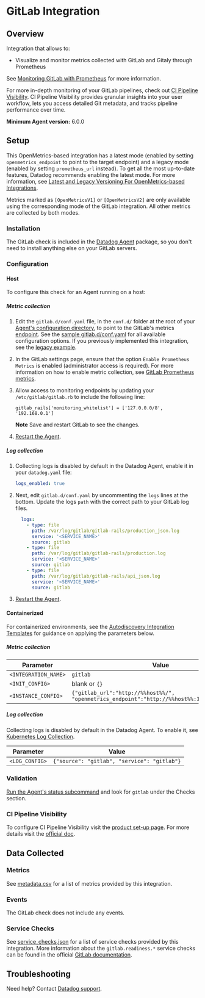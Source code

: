 # GitLab Integration

## Overview

Integration that allows to:

- Visualize and monitor metrics collected with GitLab and Gitaly through Prometheus

See [Monitoring GitLab with Prometheus][1] for more information.

For more in-depth monitoring of your GitLab pipelines, check out [CI Pipeline Visibility][17]. CI Pipeline Visibility provides granular insights into your user workflow, lets you access detailed Git metadata, and tracks pipeline performance over time.

**Minimum Agent version:** 6.0.0

## Setup

This OpenMetrics-based integration has a latest mode (enabled by setting `openmetrics_endpoint` to point to the target endpoint) and a legacy mode (enabled by setting `prometheus_url` instead). To get all the most up-to-date features, Datadog recommends enabling the latest mode. For more information, see [Latest and Legacy Versioning For OpenMetrics-based Integrations][18].

Metrics marked as `[OpenMetricsV1]` or `[OpenMetricsV2]` are only available using the corresponding mode of the GitLab integration. All other metrics are collected by both modes. 

### Installation

The GitLab check is included in the [Datadog Agent][2] package, so you don't need to install anything else on your GitLab servers.

### Configuration

<!-- xxx tabs xxx -->
<!-- xxx tab "Host" xxx -->

#### Host

To configure this check for an Agent running on a host:

##### Metric collection

1. Edit the `gitlab.d/conf.yaml` file, in the `conf.d/` folder at the root of your [Agent's configuration directory][3], to point to the GitLab's metrics [endpoint][4].
See the [sample gitlab.d/conf.yaml][5] for all available configuration options. If you previously implemented this integration, see the [legacy example][16].

2. In the GitLab settings page, ensure that the option `Enable Prometheus Metrics` is enabled (administrator access is required). For more information on how to enable metric collection, see [GitLab Prometheus metrics][6].

3. Allow access to monitoring endpoints by updating your `/etc/gitlab/gitlab.rb` to include the following line:

    ```
    gitlab_rails['monitoring_whitelist'] = ['127.0.0.0/8', '192.168.0.1']
    ```
    **Note** Save and restart GitLab to see the changes.

4. [Restart the Agent][7].

##### Log collection

1. Collecting logs is disabled by default in the Datadog Agent, enable it in your `datadog.yaml` file:

   ```yaml
   logs_enabled: true
   ```

2. Next, edit `gitlab.d/conf.yaml` by uncommenting the `logs` lines at the bottom. Update the logs `path` with the correct path to your GitLab log files.

   ```yaml
     logs:
       - type: file
         path: /var/log/gitlab/gitlab-rails/production_json.log
         service: '<SERVICE_NAME>'
         source: gitlab
       - type: file
         path: /var/log/gitlab/gitlab-rails/production.log
         service: '<SERVICE_NAME>'
         source: gitlab
       - type: file
         path: /var/log/gitlab/gitlab-rails/api_json.log
         service: '<SERVICE_NAME>'
         source: gitlab
   ```

3. [Restart the Agent][7].

<!-- xxz tab xxx -->
<!-- xxx tab "Containerized" xxx -->

#### Containerized

For containerized environments, see the [Autodiscovery Integration Templates][9] for guidance on applying the parameters below.

##### Metric collection

| Parameter            | Value                                                                                         |
| -------------------- |-----------------------------------------------------------------------------------------------|
| `<INTEGRATION_NAME>` | `gitlab`                                                                                      |
| `<INIT_CONFIG>`      | blank or `{}`                                                                                 |
| `<INSTANCE_CONFIG>`  | `{"gitlab_url":"http://%%host%%/", "openmetrics_endpoint":"http://%%host%%:10055/-/metrics"}` |

##### Log collection

Collecting logs is disabled by default in the Datadog Agent. To enable it, see [Kubernetes Log Collection][10].

| Parameter      | Value                                       |
| -------------- | ------------------------------------------- |
| `<LOG_CONFIG>` | `{"source": "gitlab", "service": "gitlab"}` |

<!-- xxz tab xxx -->
<!-- xxz tabs xxx -->

### Validation

[Run the Agent's status subcommand][11] and look for `gitlab` under the Checks section.

### CI Pipeline Visibility

To configure CI Pipeline Visibility visit the [product set-up page][17]. For more details visit the [official doc][19].

## Data Collected

### Metrics

See [metadata.csv][12] for a list of metrics provided by this integration. 

### Events

The GitLab check does not include any events.

### Service Checks

See [service_checks.json][13] for a list of service checks provided by this integration. More information about the `gitlab.readiness.*` service checks can be found in the official [GitLab documentation][15].

## Troubleshooting

Need help? Contact [Datadog support][14].

[1]: https://docs.gitlab.com/ee/administration/monitoring/prometheus
[2]: /account/settings/agent/latest
[3]: https://docs.datadoghq.com/agent/guide/agent-configuration-files/#agent-configuration-directory
[4]: https://docs.gitlab.com/ee/administration/monitoring/prometheus/gitlab_metrics.html#collecting-the-metrics
[5]: https://github.com/DataDog/integrations-core/blob/master/gitlab/datadog_checks/gitlab/data/conf.yaml.example
[6]: https://docs.gitlab.com/ee/administration/monitoring/prometheus/gitlab_metrics.html
[7]: https://docs.datadoghq.com/agent/guide/agent-commands/#start-stop-and-restart-the-agent
[8]: https://github.com/DataDog/integrations-core/blob/master/gitlab/datadog_checks/gitlab/metrics.py
[9]: https://docs.datadoghq.com/agent/kubernetes/integrations/
[10]: https://docs.datadoghq.com/agent/kubernetes/log/
[11]: https://docs.datadoghq.com/agent/guide/agent-commands/#agent-status-and-information
[12]: https://github.com/DataDog/integrations-core/blob/master/gitlab/metadata.csv
[13]: https://github.com/DataDog/integrations-core/blob/master/gitlab/assets/service_checks.json
[14]: https://docs.datadoghq.com/help/
[15]: https://docs.gitlab.com/ee/user/admin_area/monitoring/health_check.html#readiness
[16]: https://github.com/DataDog/integrations-core/blob/7.43.x/gitlab/datadog_checks/gitlab/data/conf.yaml.example
[17]: /ci/setup/pipeline?provider=gitlab
[18]: https://docs.datadoghq.com/integrations/guide/versions-for-openmetrics-based-integrations
[19]: https://docs.datadoghq.com/continuous_integration/pipelines/gitlab/?tab=gitlabcom

